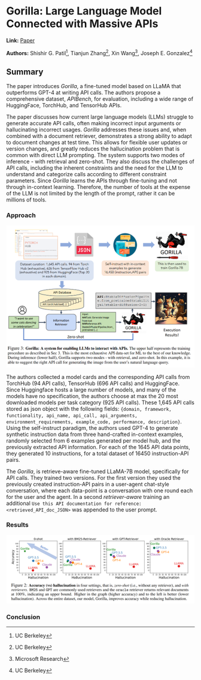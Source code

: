 # Gorilla: Large Language Model Connected with Massive APIs

**Link:** [Paper](https://arxiv.org/abs/2305.15334)

**Authors:** Shishir G. Patil[^1], Tianjun Zhang[^1], Xin Wang[^2], Joseph E. Gonzalez[^1]

[^1]: UC Berkeley
[^2]: Microsoft Research

## Summary

The paper introduces *Gorilla*, a fine-tuned model based on LLaMA that outperforms GPT-4 at writing API calls. The authors propose a comprehensive dataset, *APIBench*, for evaluation, including a wide range of HuggingFace, TorchHub, and TensorHub APIs.

The paper discusses how current large language models (LLMs) struggle to generate accurate API calls, often making incorrect input arguments or hallucinating incorrect usages. *Gorilla* addresses these issues and, when combined with a document retriever, demonstrates a strong ability to adapt to document changes at test time. This allows for flexible user updates or version changes, and greatly reduces the hallucination problem that is common with direct LLM prompting. The system supports two modes of inference - with retrieval and zero-shot. They also discuss the challenges of API calls, including the inherent constraints and the need for the LLM to understand and categorize calls according to different constraint parameters. Since *Gorilla* learns the APIs through fine-tuning and not through in-context learning. Therefore, the number of tools at the expense of the LLM is not limited by the length of the prompt, rather it can be millions of tools.

### Approach

![Gorilla Approach](./images/gorilla.png)

The authors collected a model cards and the corresponding API calls from TorchHub (94 API calls), TensorHub (696 API calls) and HuggingFace. Since Huggingface hosts a large number of models, and many of the models have no specification, the authors choose at max the 20 most downloaded models per task category (925 API calls). These 1,645 API calls stored as json object with the following fields: `{domain, framework, functionality, api_name, api_call, api_arguments, environment_requirements, example_code, performance, description}`. 
Using the self-instruct paradigm, the authors used GPT-4 to generate synthetic instruction data from three hand-crafted in-context examples, randomly selected from 6 examples generated per model hub, and the previously extracted API information. For each of the 1645 API data points, they generated 10 instructions, for a total dataset of 16450 instruction-API pairs.

The *Gorilla*, is retrieve-aware fine-tuned LLaMA-7B model, specifically for API calls. They trained two versions. For the first version they used the previously created instruction-API pairs in a user-agent chat-style conversation, where each data-point is a conversation with one round each for the user and the agent. In a second *retriever-aware* training an additional `Use this API documentation for reference: <retrieved_API_doc_JSON>` was appended to the user prompt.


### Results

![Accuracy vs. Hallucination](./images/results.png)


### Conclusion